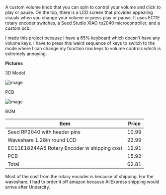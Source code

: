 A custom volume knob that you can spin to control your volume and click to play or pause. On the top, there is a LCD screen that provides appealing visuals when you change your volume or press play or pause. It uses EC11E rotary encoder switches, a Seed Studio XIAO rp2040 microcontroller, and a custom pcb.

I made this project because I have a 65% keyboard which doesn't have any volume keys. I have to press this weird sequence of keys to switch to the mode where I can change my function row keys to volume controls which is extremely annoying.

**Pictures**

3D Model

![image](https://github.com/user-attachments/assets/81f49c3c-1edf-4759-aba0-2d0e111e2ef3)

PCB

![image](https://github.com/user-attachments/assets/14ec97df-2af5-4588-b168-25282093b752)

BOM

Item|Price
----|----
Seed RP2040 with header pins|10.99
Waveshare 1.28in round LCD | 22.99
EC11E18244A5 Rotary Encoder w shipping cost| 12.91
PCB | 15.92
Total | 62.81

Most of the cost from the rotary encoder is because of shipping. For the waveshare, I had to order it off amazon because AliExpress shipping would arrive after Undercity.



